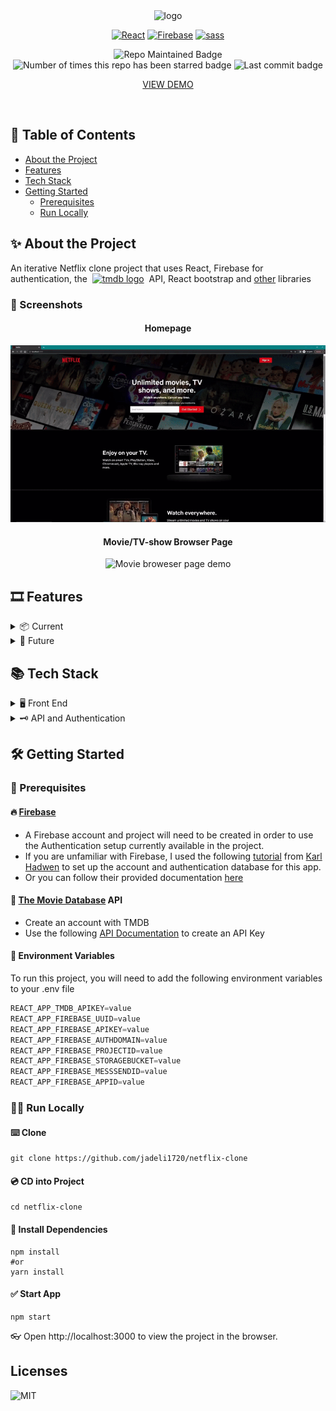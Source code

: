 <div align="center">

<img src="https://user-images.githubusercontent.com/99184393/211183762-03b6e9b4-9fcd-4874-a0e4-20cf00537c06.gif" alt="logo" width="400px" height="auto" />
  
</br>

[![React](https://img.shields.io/badge/react-v18.1.0-fc2323.svg)](https://reactjs.org/)
[![Firebase](https://img.shields.io/badge/firebase-9.8.1-F57C00.svg)](https://firebase.google.com)
[![sass](https://img.shields.io/badge/Sass-1.52.1-ff369a.svg)](https://sass-lang.com/)

![Repo Maintained Badge](https://img.shields.io/badge/Maintained-Yes-indigo)
![Number of times this repo has been starred badge](https://img.shields.io/github/stars/jadeli1720/netflix-clone.svg)
![Last commit badge](https://img.shields.io/github/last-commit/jadeli1720/netflix-clone.svg)

<a href="https://flickfinder-jadeli1720.vercel.app/" target="_blank">VIEW DEMO</a>

</div>

</br>

## :scroll: Table of Contents

- [About the Project](#sparkles-about-the-project)
- [Features](#film_strip-features)
- [Tech Stack](#books-tech-stack)
- [Getting Started](#toolbox-getting-started)
  - [Prerequisites](#stars-prerequisites)
  - [Run Locally](#running_woman-run-locally)

## :sparkles: About the Project

An iterative Netflix clone project that uses React, Firebase for authentication, the  <a href="https://www.themoviedb.org/?language=en-US" target="_blank"><img style="margin: 0px 4px 0px" src="https://www.themoviedb.org/assets/2/v4/logos/v2/blue_short-8e7b30f73a4020692ccca9c88bafe5dcb6f8a62a4c6bc55cd9ba82bb2cd95f6c.svg" alt="tmdb logo" width="70px" /></a> API, React bootstrap and [other](#books-tech-stack) libraries

### :camera_flash: Screenshots

 <div align="center">
  
#### Homepage

 <img src="https://github.com/jadeli1720/jadeli1720_public/blob/main/home-page.gif" alt="Home page demo">

  </br>

#### Movie/TV-show Browser Page

<img src="https://github.com/jadeli1720/jadeli1720_public/blob/main/browser-page.gif" alt="Movie broweser page demo">

 </div>

## :film_strip: Features

<details>
  <summary> 📦 Current </summary>
  <ul>
    <li>Homepage with GIF's and a FAQ accordion</li>
    <li>User Authentication and account creation supported by Firebase</li>
    <li>Profile page</li>
    <li>The Browser page contains a banner that shows a randomly selected trailer that loops and can be un-muted by the user. If a trailer is not provided, then a poster image takes its place</li>
    <li>Carousel row of movies/tv-shows sorted by various categories and genres</li>
    <li>A User can click on a particular movie/tv-show and a feature modal displays the media's details including a trailer</li>
    <li>Feature modal also includes a list of recommended movies/tv-shows that are similar to the selection</li>
  </ul>
</details>

<details>
  <summary> 🔮 Future </summary>
  <ul>
    <li>Search Bar functionality</li>
    <li>Refactor codebase with Redux or Context to handle state.</li>
    <li>Allow a new modal to pop up when user clicks on one of the recommended movies/tv shows in the Feature Modal</li>
    <li>Add better error handling</li>
    <li>Add tests</li>
    <li>Lighthouse testing and improvements</li>
    <li>Accessibility improvements</li>
    <li>Payment implementation (stripe)</li>
    <li>Full profile page that allows user to change Avatar picture</li>
    <li>Possible redesign and renaming</li>
  </ul>
</details>

## :books: Tech Stack

<details>
  <summary>🖥️ Front End</summary>
  <ul>
    <li>Axios</li>
    <li><a href="https://reactjs.org/">React.js</a></li>
    <li><a href="https://react-bootstrap.github.io/">React Bootstrap</a></li>
    <li><a href="https://react-icons.github.io/react-icons//">React Icons</a></li>
    <li><a href="https://www.npmjs.com/package/react-player">React Player</a></li>
    <li><a href="https://www.npmjs.com/package/react-ratings-declarative">React Ratings Declarative</a></li>
    <li><a href="https://sass-lang.com/">Sass</a></li>
  </ul>
</details>

<details>
  <summary>🗝️ API and Authentication</summary>
  <ul>
    <li><a href="https://firebase.google.com">Firebase</a></li>
    <li><a href="https://www.themoviedb.org">The Movie Database (TMBD)</a></li>
  </ul>
</details>

## :hammer_and_wrench: Getting Started

### :stars: Prerequisites

#### :fire: [Firebase](https://firebase.google.com/)

- A Firebase account and project will need to be created in order to use the Authentication setup currently available in the project.
- If you are unfamiliar with Firebase, I used the following [tutorial](https://youtu.be/x_EEwGe-a9o?t=11416) from [Karl Hadwen](https://youtu.be/x_EEwGe-a9o?t=11416) to set up the account and authentication database for this app.
- Or you can follow their provided documentation [here](https://firebase.google.com/docs/web/setup)

#### :movie_camera: [The Movie Database](https://www.themoviedb.org) API

- Create an account with TMDB
- Use the following [ API Documentation](https://developers.themoviedb.org/3/getting-started/introduction) to create an API Key

#### :closed_lock_with_key: Environment Variables

To run this project, you will need to add the following environment variables to your .env file

```js
REACT_APP_TMDB_APIKEY=value
REACT_APP_FIREBASE_UUID=value
REACT_APP_FIREBASE_APIKEY=value
REACT_APP_FIREBASE_AUTHDOMAIN=value
REACT_APP_FIREBASE_PROJECTID=value
REACT_APP_FIREBASE_STORAGEBUCKET=value
REACT_APP_FIREBASE_MESSSENDID=value
REACT_APP_FIREBASE_APPID=value
```

### :running_woman: Run Locally

#### :keyboard: Clone

```shell
git clone https://github.com/jadeli1720/netflix-clone
```

#### :cd: CD into Project

```shell
cd netflix-clone
```

#### :minidisc: Install Dependencies

```shell
npm install
#or
yarn install
```

#### :white_check_mark: Start App

```shell
npm start
```

:eyeglasses: Open http://localhost:3000 to view the project in the browser.

## Licenses

![MIT](https://img.shields.io/packagist/l/doctrine/orm.svg)

